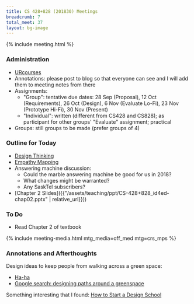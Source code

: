 ```yaml
---
title: CS 428+828 (201830) Meetings
breadcrumb: 7
total_meet: 37
layout: bg-image
---
```

{% include meeting.html %}

### Administration

* [URcourses](https://urcourses.uregina.ca/course/view.php?id=2084)
* Annotations: please post to blog so that everyone can see and I will add them to meeting notes
  from there
* Assignments:
  * "Group": tentative due dates: 28 Sep (Proposal), 12 Oct (Requirements), 26 Oct (Design), 6 Nov (Evaluate Lo-Fi), 23 Nov (Prototype Hi-Fi), 30 Nov (Present)
  * "Individual": written (different from CS428 and CS828); as participant for other groups' "Evaluate" assignment; practical
* Groups: still groups to be made (prefer groups of 4)

### Outline for Today

* [Design Thinking](https://www.nngroup.com/articles/design-thinking/)
* [Empathy Mapping](https://www.nngroup.com/articles/empathy-mapping/)
* Answering machine discussion:
  * Could the marble answering machine be good for us in 2018?
  * What changes might be warranted?
  * Any SaskTel subscribers?
* [Chapter 2 Slides]({{"/assets/teaching/ppt/CS-428+828_id4ed-chap02.pptx" | relative_url}}))

### To Do

* Read Chapter 2 of textbook

{% include meeting-media.html mtg_media=off_med mtg=crs_mps %}

### Annotations and Afterthoughts

Design ideas to keep people from walking across a green space:
* [Ha-ha](https://en.wikipedia.org/wiki/Ha-ha)
* [Google search: designing paths around a greenspace](https://www.google.ca/search?q=designing+paths+around+a+green+space)

Something interesting that I found:
[How to Start a Design School](https://dschool.stanford.edu/how-to-start-a-dschool/)
